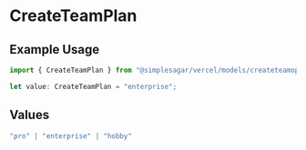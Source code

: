 # CreateTeamPlan

## Example Usage

```typescript
import { CreateTeamPlan } from "@simplesagar/vercel/models/createteamop.js";

let value: CreateTeamPlan = "enterprise";
```

## Values

```typescript
"pro" | "enterprise" | "hobby"
```